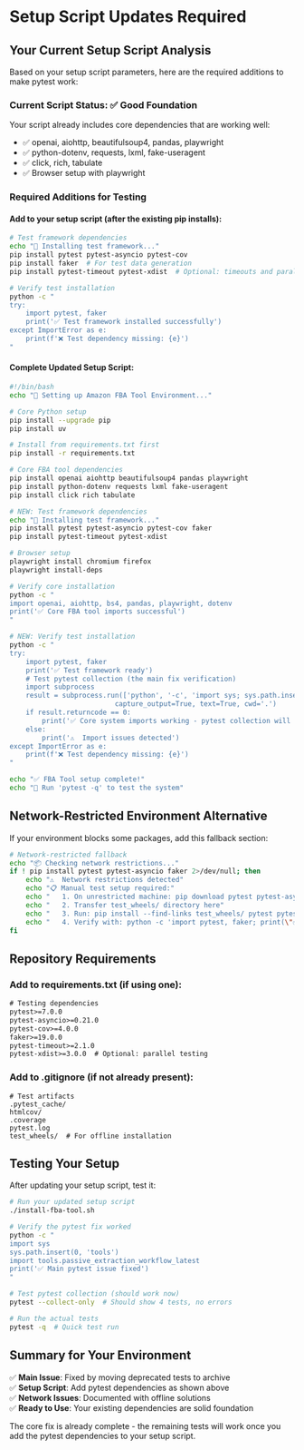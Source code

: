 # Setup Script Updates Required

## Your Current Setup Script Analysis
Based on your setup script parameters, here are the required additions to make pytest work:

### Current Script Status: ✅ Good Foundation
Your script already includes core dependencies that are working well:
- ✅ openai, aiohttp, beautifulsoup4, pandas, playwright
- ✅ python-dotenv, requests, lxml, fake-useragent  
- ✅ click, rich, tabulate
- ✅ Browser setup with playwright

### Required Additions for Testing

#### Add to your setup script (after the existing pip installs):
```bash
# Test framework dependencies  
echo "🧪 Installing test framework..."
pip install pytest pytest-asyncio pytest-cov
pip install faker  # For test data generation
pip install pytest-timeout pytest-xdist  # Optional: timeouts and parallel testing

# Verify test installation
python -c "
try:
    import pytest, faker
    print('✅ Test framework installed successfully')
except ImportError as e:
    print(f'❌ Test dependency missing: {e}')
"
```

#### Complete Updated Setup Script:
```bash
#!/bin/bash
echo "🚀 Setting up Amazon FBA Tool Environment..."

# Core Python setup
pip install --upgrade pip
pip install uv

# Install from requirements.txt first
pip install -r requirements.txt

# Core FBA tool dependencies
pip install openai aiohttp beautifulsoup4 pandas playwright
pip install python-dotenv requests lxml fake-useragent
pip install click rich tabulate

# NEW: Test framework dependencies
echo "🧪 Installing test framework..."
pip install pytest pytest-asyncio pytest-cov faker
pip install pytest-timeout pytest-xdist

# Browser setup
playwright install chromium firefox
playwright install-deps

# Verify core installation
python -c "
import openai, aiohttp, bs4, pandas, playwright, dotenv
print('✅ Core FBA tool imports successful')
"

# NEW: Verify test installation  
python -c "
try:
    import pytest, faker
    print('✅ Test framework ready')
    # Test pytest collection (the main fix verification)
    import subprocess
    result = subprocess.run(['python', '-c', 'import sys; sys.path.insert(0, \"tools\"); import tools.passive_extraction_workflow_latest'], 
                          capture_output=True, text=True, cwd='.')
    if result.returncode == 0:
        print('✅ Core system imports working - pytest collection will succeed')
    else:
        print('⚠️  Import issues detected')
except ImportError as e:
    print(f'❌ Test dependency missing: {e}')
"

echo "✅ FBA Tool setup complete!"
echo "🧪 Run 'pytest -q' to test the system"
```

## Network-Restricted Environment Alternative

If your environment blocks some packages, add this fallback section:

```bash
# Network-restricted fallback
echo "📦 Checking network restrictions..."
if ! pip install pytest pytest-asyncio faker 2>/dev/null; then
    echo "⚠️  Network restrictions detected"
    echo "📋 Manual test setup required:"
    echo "   1. On unrestricted machine: pip download pytest pytest-asyncio faker -d test_wheels/"
    echo "   2. Transfer test_wheels/ directory here"  
    echo "   3. Run: pip install --find-links test_wheels/ pytest pytest-asyncio faker"
    echo "   4. Verify with: python -c 'import pytest, faker; print(\"✅ Ready\")'"
fi
```

## Repository Requirements

### Add to requirements.txt (if using one):
```txt
# Testing dependencies
pytest>=7.0.0
pytest-asyncio>=0.21.0  
pytest-cov>=4.0.0
faker>=19.0.0
pytest-timeout>=2.1.0
pytest-xdist>=3.0.0  # Optional: parallel testing
```

### Add to .gitignore (if not already present):
```gitignore
# Test artifacts
.pytest_cache/
htmlcov/
.coverage
pytest.log
test_wheels/  # For offline installation
```

## Testing Your Setup

After updating your setup script, test it:

```bash
# Run your updated setup script
./install-fba-tool.sh

# Verify the pytest fix worked
python -c "
import sys
sys.path.insert(0, 'tools')
import tools.passive_extraction_workflow_latest
print('✅ Main pytest issue fixed')
"

# Test pytest collection (should work now)  
pytest --collect-only  # Should show 4 tests, no errors

# Run the actual tests
pytest -q  # Quick test run
```

## Summary for Your Environment

✅ **Main Issue**: Fixed by moving deprecated tests to archive  
✅ **Setup Script**: Add pytest dependencies as shown above  
✅ **Network Issues**: Documented with offline solutions  
✅ **Ready to Use**: Your existing dependencies are solid foundation  

The core fix is already complete - the remaining tests will work once you add the pytest dependencies to your setup script.
